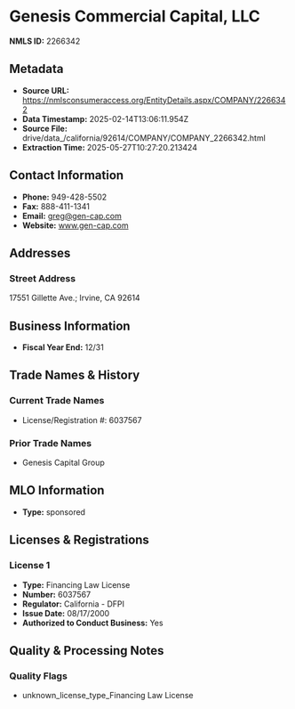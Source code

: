 # Genesis Commercial Capital, LLC

**NMLS ID:** 2266342

## Metadata
- **Source URL:** https://nmlsconsumeraccess.org/EntityDetails.aspx/COMPANY/2266342
- **Data Timestamp:** 2025-02-14T13:06:11.954Z
- **Source File:** drive/data_/california/92614/COMPANY/COMPANY_2266342.html
- **Extraction Time:** 2025-05-27T10:27:20.213424

## Contact Information
- **Phone:** 949-428-5502
- **Fax:** 888-411-1341
- **Email:** greg@gen-cap.com
- **Website:** www.gen-cap.com

## Addresses
### Street Address
17551 Gillette Ave.; Irvine, CA 92614

## Business Information
- **Fiscal Year End:** 12/31

## Trade Names & History
### Current Trade Names
- License/Registration #: 6037567

### Prior Trade Names
- Genesis Capital Group

## MLO Information
- **Type:** sponsored

## Licenses & Registrations

### License 1
- **Type:** Financing Law License
- **Number:** 6037567
- **Regulator:** California - DFPI
- **Issue Date:** 08/17/2000
- **Authorized to Conduct Business:** Yes

## Quality & Processing Notes
### Quality Flags
- unknown_license_type_Financing Law License
